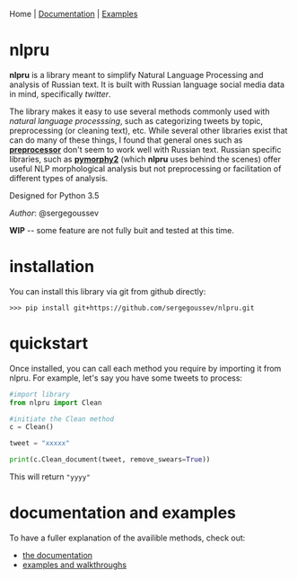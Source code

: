 Home | [Documentation](docs/README.md) | [Examples](examples/README.md)

# nlpru

**nlpru** is a library meant to simplify Natural Language Processing and analysis of Russian text. It is built with Russian language social media data in mind, specifically *twitter*.

The library makes it easy to use several methods commonly used with *natural language processsing*, such as categorizing tweets by topic, preprocessing (or cleaning text), etc. While several other libraries exist that can do many of these things, I found that general ones such as [**preprocessor**](https://github.com/s/preprocessor) don't seem to work well with Russian text. Russian specific libraries, such as [**pymorphy2**](https://github.com/kmike/pymorphy2) (which **nlpru** uses behind the scenes) offer useful NLP morphological analysis but not preprocessing or facilitation of different types of analysis.

Designed for Python 3.5

*Author*: @sergegoussev

**WIP** -- some feature are not fully buit and tested at this time.

# installation

You can install this library via git from github directly: 

    >>> pip install git+https://github.com/sergegoussev/nlpru.git

# quickstart

Once installed, you can call each method you require by importing it from nlpru. For example, let's say you have some tweets to process:

```python
#import library
from nlpru import Clean

#initiate the Clean method
c = Clean()

tweet = "xxxxx"

print(c.Clean_document(tweet, remove_swears=True))
```

This will return `"yyyy"`


# documentation and examples

To have a fuller explanation of the availible methods, check out:
* [the documentation](docs/README.md)
* [examples and walkthroughs](examples/README.md)